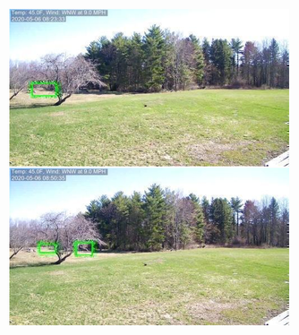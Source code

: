 ![20200506-081041-084046](in/20200506/20200506-081041-084046_0_.jpg)
![20200506-084051-091056](in/20200506/20200506-084051-091056_0_.jpg)
